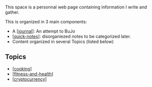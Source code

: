 
This space is a personnal web page containing information I write and gather.

This is organized in 3 main components:
- A [[journal]]: An attempt to BuJo
- [[quick-notes]]: disorganiezed notes to be categorized later.
- Content organized in several Topics (listed below)

## Topics
- [[cooking]]
- [[fitness-and-health]]
- [[cryptocurrency]]






[//begin]: # "Autogenerated link references for markdown compatibility"
[journal]: journal/journal "Journal"
[quick-notes]: quick-notes "Quick Notes"
[cooking]: cooking "Cooking"
[fitness-and-health]: fitness-and-health "Fitness and Health"
[cryptocurrency]: cryptocurrency "Cryptocurrency"
[//end]: # "Autogenerated link references"